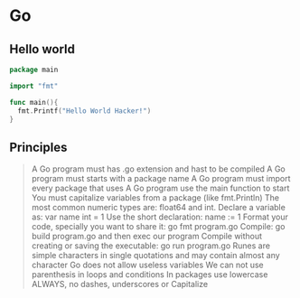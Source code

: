 # Go

## Hello world

```go
package main

import "fmt"

func main(){
  fmt.Printf("Hello World Hacker!")
}
```

## Principles

>A Go program must has .go extension and hast to be compiled
>A Go program must starts with a package name
>A Go program must import every package that uses
>A Go program use the main function to start
>You must capitalize variables from a package (like fmt.Println)
>The most common numeric types are: float64 and int.
>Declare a variable as: var name int = 1
>Use the short declaration: name := 1
>Format your code, specially you want to share it: go fmt program.go
>Compile: go build program.go and then exec our program
>Compile without creating or saving the executable: go run program.go
>Runes are simple characters in single quotations and may contain almost any character
>Go does not allow useless variables
>We can not use parenthesis in loops and conditions
>In packages use lowercase ALWAYS, no dashes, underscores or Capitalize



